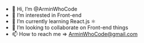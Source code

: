 - 👋 Hi, I’m @ArminWhoCode
- 👀 I’m interested in Front-end
- 🌱 I’m currently learning React.js ⚛️
- 💞️ I’m looking to collaborate on Front-end things
- 📫 How to reach me => ArminWhoCode@gmail.com

<!---
ArminWhoCode/ArminWhoCode is a ✨ special ✨ repository because its `README.md` (this file) appears on your GitHub profile.
You can click the Preview link to take a look at your changes.
--->
